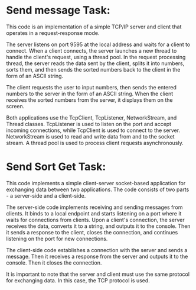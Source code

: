 # Send message Task:

This code is an implementation of a simple TCP/IP server and client that operates in a request-response mode.

The server listens on port 9595 at the local address and waits for a client to connect. When a client connects, the server launches a new thread to handle the client's request, using a thread pool. In the request processing thread, the server reads the data sent by the client, splits it into numbers, sorts them, and then sends the sorted numbers back to the client in the form of an ASCII string.

The client requests the user to input numbers, then sends the entered numbers to the server in the form of an ASCII string. When the client receives the sorted numbers from the server, it displays them on the screen.

Both applications use the TcpClient, TcpListener, NetworkStream, and Thread classes. TcpListener is used to listen on the port and accept incoming connections, while TcpClient is used to connect to the server. NetworkStream is used to read and write data from and to the socket stream. A thread pool is used to process client requests asynchronously.
# Send Sort Get Task:

This code implements a simple client-server socket-based application for exchanging data between two applications. The code consists of two parts - a server-side and a client-side.

The server-side code implements receiving and sending messages from clients. It binds to a local endpoint and starts listening on a port where it waits for connections from clients. Upon a client's connection, the server receives the data, converts it to a string, and outputs it to the console. Then it sends a response to the client, closes the connection, and continues listening on the port for new connections.

The client-side code establishes a connection with the server and sends a message. Then it receives a response from the server and outputs it to the console. Then it closes the connection.

It is important to note that the server and client must use the same protocol for exchanging data. In this case, the TCP protocol is used.
